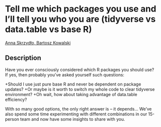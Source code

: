 # Tell me which packages you use and I’ll tell you who you are (tidyverse vs data.table vs base R)

[Anna	Skrzydło, Bartosz Kowalski]()

## Description

Have you ever consciously considered which R packages you should use? If yes, then probably you’ve asked yourself such questions:

+Should I use just pure base R and never be dependent on package updates? 
+Or maybe is it worth to switch my whole code to clear tidyverse environment? 
+Oh wait, how about taking advantage of data.table efficiency? 

With so many good options, the only right answer is – it depends… We’ve also spend some time experimenting with different combinations in our 15-person team and now have some insights to share with you.

